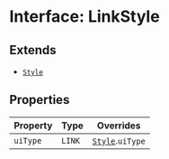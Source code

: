 # Interface: LinkStyle

## Extends

- [`Style`](../../export-config-types/interfaces/style.md)

## Properties

| Property | Type | Overrides |
| ------ | ------ | ------ |
| `uiType` | `LINK` | [`Style`](../../export-config-types/interfaces/style.md).`uiType` |
